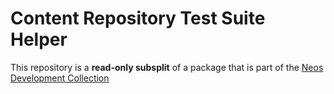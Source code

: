 # Content Repository Test Suite Helper

This repository is a **read-only subsplit** of a package that is part of the [Neos Development Collection](https://github.com/neos/neos-development-collection)
